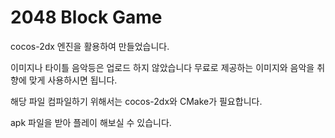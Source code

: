 # 2048 Block Game
cocos-2dx 엔진을 활용하여 만들었습니다.

이미지나 타이틀 음악등은 업로드 하지 않았습니다 무료로 제공하는 이미지와 음악을 취향에 맞게 사용하시면 됩니다.

해당 파일 컴파일하기 위해서는 cocos-2dx와 CMake가 필요합니다.

apk 파일을 받아 플레이 해보실 수 있습니다.
